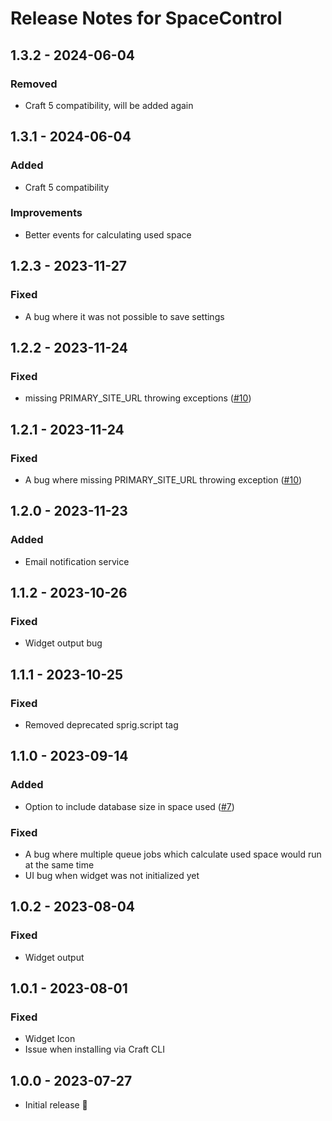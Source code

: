 # Release Notes for SpaceControl

## 1.3.2 - 2024-06-04
### Removed
- Craft 5 compatibility, will be added again

## 1.3.1 - 2024-06-04
### Added
- Craft 5 compatibility

### Improvements
- Better events for calculating used space

## 1.2.3 - 2023-11-27
### Fixed
- A bug where it was not possible to save settings

## 1.2.2 - 2023-11-24
### Fixed
- missing PRIMARY_SITE_URL throwing exceptions ([#10](https://github.com/szenario-fordesigners/spacecontrol/issues/10))

## 1.2.1 - 2023-11-24
### Fixed
- A bug where missing PRIMARY_SITE_URL throwing exception ([#10](https://github.com/szenario-fordesigners/spacecontrol/issues/10))

## 1.2.0 - 2023-11-23
### Added
- Email notification service

## 1.1.2 - 2023-10-26
### Fixed
- Widget output bug

## 1.1.1 - 2023-10-25
### Fixed
- Removed deprecated sprig.script tag

## 1.1.0 - 2023-09-14
### Added
- Option to include database size in space used ([#7](https://github.com/szenario-fordesigners/spacecontrol/issues/7))
### Fixed
- A bug where multiple queue jobs which calculate used space would run at the same time
- UI bug when widget was not initialized yet

## 1.0.2 - 2023-08-04
### Fixed
- Widget output

## 1.0.1 - 2023-08-01
### Fixed
- Widget Icon
- Issue when installing via Craft CLI

## 1.0.0 - 2023-07-27
- Initial release 🎉
